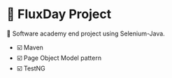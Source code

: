 # :red_circle: FluxDay Project
:bell: Software academy end project using Selenium-Java.
- :ballot_box_with_check: Maven
- :ballot_box_with_check: Page Object Model pattern
- :ballot_box_with_check: TestNG

